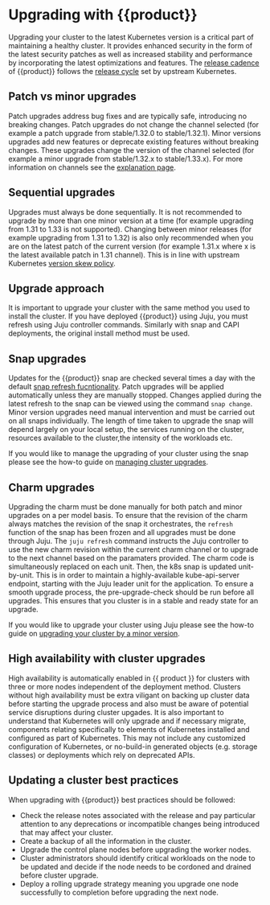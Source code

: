 # Upgrading with {{product}}

Upgrading your cluster to the latest Kubernetes version is a critical part of
maintaining a healthy cluster. It provides enhanced security in the form
of the latest security patches as well as increased stability and performance
by incorporating the latest optimizations and features. The [release cadence]
of {{product}} follows the [release cycle] set by upstream Kubernetes.


## Patch vs minor upgrades

Patch upgrades address bug fixes and are typically safe, introducing no
breaking changes.
Patch upgrades do not change the channel selected (for example a patch upgrade
from stable/1.32.0 to stable/1.32.1). Minor versions upgrades add new
features or deprecate existing features without breaking changes. These upgrades
change the version of the channel selected
(for example a minor upgrade from stable/1.32.x to stable/1.33.x).
For more information on channels see the [explanation page].

## Sequential upgrades

Upgrades must always be done sequentially. It is not recommended to upgrade by
more than one minor version at a time (for example upgrading from 1.31 to 1.33
is not supported). Changing between minor releases (for example upgrading
from 1.31 to 1.32) is also only recommended when you are on the
latest patch of the current version (for example 1.31.x where x is the latest
available patch in 1.31 channel). This is in line with upstream Kubernetes
[version skew policy].

## Upgrade approach

It is important to upgrade your cluster with the same method you used to install
the cluster. If you have deployed {{product}} using Juju, you must refresh
using Juju controller commands. Similarly with snap and CAPI deployments,
the original install method must be used.


## Snap upgrades

Updates for the {{product}} snap are checked several times a day with the
default [snap refresh fucntionality]. Patch upgrades will be applied
automatically unless they are manually stopped. Changes applied during the
latest refresh to the snap can be viewed using the command `snap change`.
Minor version upgrades need manual intervention and must be carried out on all
snaps individually. The length of time taken to upgrade the snap will depend
largely on your local setup, the services running on the cluster, resources
available to the cluster,the intensity of the workloads etc.

If you would like to manage the upgrading of your cluster using the snap please
see the how-to guide on [managing cluster upgrades].

## Charm upgrades

Upgrading the charm must be done manually for both patch and minor upgrades on
a per model basis. To ensure that the revision of the charm always matches the
revision of the snap it orchestrates, the `refresh` function of the snap has
been frozen and all upgrades must be done through Juju. The `juju refresh`
command instructs the Juju controller
to use the new charm revision within the current charm channel or to upgrade to
the next channel based on the paramaters provided. The charm code
is simultaneously replaced on each unit. Then, the k8s snap is updated
unit-by-unit. This is in order to maintain a highly-available kube-api-server
endpoint, starting with the Juju leader unit for the application. To ensure a
smooth upgrade process, the pre-upgrade-check should be run before
all upgrades. This ensures that you cluster is in a stable and ready state for
an upgrade.

If you would like to upgrade your cluster using Juju please see the how-to guide
on [upgrading your cluster by a minor version].

<!-- TODO CAPI Upgrades-->

## High availability with cluster upgrades

High availability is automatically enabled in {{ product }} for clusters with
three or more nodes independent of the deployment method. Clusters without high
availability must be extra viligant on backing up cluster data before starting
the upgrade process and also must be aware of potential service disruptions
during cluster upgades. It is also important to understand that Kubernetes will
only upgrade and if necessary migrate, components relating specifically to
elements of Kubernetes installed and configured as part of Kubernetes. This may
not include any customized configuration of Kubernetes, or no-build-in
generated objects (e.g. storage classes) or deployments which rely on
deprecated APIs.

## Updating a cluster best practices

When upgrading with {{product}} best practices should be followed:

- Check the release notes associated with the release and pay
particular attention to any deprecations or incompatible changes being
introduced that may affect your cluster.
- Create a backup of all the information in the cluster.
- Upgrade the control plane nodes before upgrading the worker nodes.
- Cluster administrators should identify critical workloads on the node to be
updated and decide if the node needs to be cordoned and drained before cluster
upgrade.
- Deploy a rolling upgrade strategy meaning you upgrade one node successfully
to completion before upgrading the next node.

<!-- LINKS -->
[release cadence]: https://ubuntu.com/about/release-cycle#canonical-kubernetes-release-cycle
[release cycle]: https://kubernetes.io/releases/release/
[managing cluster upgrades]: ../howto/upgrades
[upgrading your cluster by a minor version]: ../../charm/howto/upgrade-minor/
[snap refresh fucntionality]:https://snapcraft.io/docs/refresh-awareness
[version skew policy]: https://kubernetes.io/releases/version-skew-policy/
[explanation page]: channels.md
